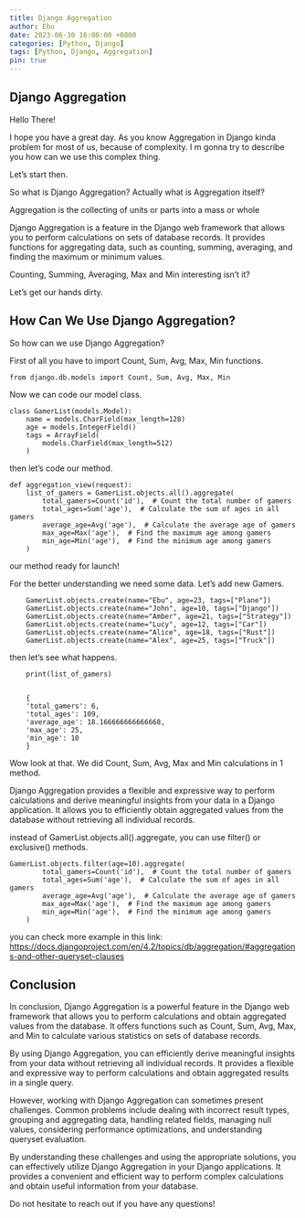 ```yaml
---
title: Django Aggregation
author: Ebu
date: 2023-06-30 16:00:00 +0800
categories: [Python, Django]
tags: [Python, Django, Aggregation]
pin: true
---
```


## Django Aggregation

Hello There!

I hope you have a great day. As you know Aggregation in Django kinda problem for most of us, because of complexity. I m gonna try to describe you how can we use this complex thing.

Let’s start then.

So what is Django Aggregation? Actually what is Aggregation itself?

Aggregation is the collecting of units or parts into a mass or whole

Django Aggregation is a feature in the Django web framework that allows you to perform calculations on sets of database records. It provides functions for aggregating data, such as counting, summing, averaging, and finding the maximum or minimum values.

Counting, Summing, Averaging, Max and Min interesting isn’t it?

Let’s get our hands dirty.

## How Can We Use Django Aggregation?

So how can we use Django Aggregation?

First of all you have to import Count, Sum, Avg, Max, Min functions.
```
from django.db.models import Count, Sum, Avg, Max, Min
```

Now we can code our model class.

```
class GamerList(models.Model):
    name = models.CharField(max_length=128)
    age = models.IntegerField()
    tags = ArrayField(
        models.CharField(max_length=512)
    )
```

then let’s code our method.

```
def aggregation_view(request):
    list_of_gamers = GamerList.objects.all().aggregate(
        total_gamers=Count('id'),  # Count the total number of gamers
        total_ages=Sum('age'),  # Calculate the sum of ages in all gamers
        average_age=Avg('age'),  # Calculate the average age of gamers
        max_age=Max('age'),  # Find the maximum age among gamers
        min_age=Min('age'),  # Find the minimum age among gamers
    )
```

our method ready for launch!

For the better understanding we need some data. Let’s add new Gamers.

```
    GamerList.objects.create(name="Ebu", age=23, tags=["Plane"])
    GamerList.objects.create(name="John", age=10, tags=["Django"])
    GamerList.objects.create(name="Amber", age=21, tags=["Strategy"])
    GamerList.objects.create(name="Lucy", age=12, tags=["Car"])
    GamerList.objects.create(name="Alice", age=18, tags=["Rust"])
    GamerList.objects.create(name="Alex", age=25, tags=["Truck"])
```

then let’s see what happens.

```
    print(list_of_gamers)


    {
    'total_gamers': 6, 
    'total_ages': 109, 
    'average_age': 18.166666666666668, 
    'max_age': 25, 
    'min_age': 10
    }
```

Wow look at that. We did Count, Sum, Avg, Max and Min calculations in 1 method.

Django Aggregation provides a flexible and expressive way to perform calculations and derive meaningful insights from your data in a Django application. It allows you to efficiently obtain aggregated values from the database without retrieving all individual records.

instead of GamerList.objects.all().aggregate, you can use filter() or exclusive() methods.

```
GamerList.objects.filter(age=10).aggregate(
        total_gamers=Count('id'),  # Count the total number of gamers
        total_ages=Sum('age'),  # Calculate the sum of ages in all gamers
        average_age=Avg('age'),  # Calculate the average age of gamers
        max_age=Max('age'),  # Find the maximum age among gamers
        min_age=Min('age'),  # Find the minimum age among gamers
    )
```

you can check more example in this link: https://docs.djangoproject.com/en/4.2/topics/db/aggregation/#aggregations-and-other-queryset-clauses

## Conclusion
In conclusion, Django Aggregation is a powerful feature in the Django web framework that allows you to perform calculations and obtain aggregated values from the database. It offers functions such as Count, Sum, Avg, Max, and Min to calculate various statistics on sets of database records.

By using Django Aggregation, you can efficiently derive meaningful insights from your data without retrieving all individual records. It provides a flexible and expressive way to perform calculations and obtain aggregated results in a single query.

However, working with Django Aggregation can sometimes present challenges. Common problems include dealing with incorrect result types, grouping and aggregating data, handling related fields, managing null values, considering performance optimizations, and understanding queryset evaluation.

By understanding these challenges and using the appropriate solutions, you can effectively utilize Django Aggregation in your Django applications. It provides a convenient and efficient way to perform complex calculations and obtain useful information from your database.

Do not hesitate to reach out if you have any questions!

